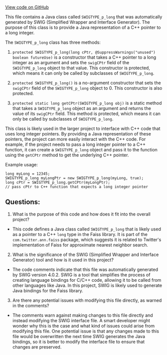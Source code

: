 [View code on GitHub](https://github.com/misbahsy/the-algorithm/ann/src/main/java/com/twitter/ann/faiss/swig/SWIGTYPE_p_long.java)

This file contains a Java class called `SWIGTYPE_p_long` that was automatically generated by SWIG (Simplified Wrapper and Interface Generator). The purpose of this class is to provide a Java representation of a C++ pointer to a long integer. 

The `SWIGTYPE_p_long` class has three methods: 

1. `protected SWIGTYPE_p_long(long cPtr, @SuppressWarnings("unused") boolean futureUse)` is a constructor that takes a C++ pointer to a long integer as an argument and sets the `swigCPtr` field of the `SWIGTYPE_p_long` object to that value. This constructor is protected, which means it can only be called by subclasses of `SWIGTYPE_p_long`.

2. `protected SWIGTYPE_p_long()` is a no-argument constructor that sets the `swigCPtr` field of the `SWIGTYPE_p_long` object to 0. This constructor is also protected.

3. `protected static long getCPtr(SWIGTYPE_p_long obj)` is a static method that takes a `SWIGTYPE_p_long` object as an argument and returns the value of its `swigCPtr` field. This method is protected, which means it can only be called by subclasses of `SWIGTYPE_p_long`.

This class is likely used in the larger project to interface with C++ code that uses long integer pointers. By providing a Java representation of these pointers, the project can more easily interact with the C++ code. For example, if the project needs to pass a long integer pointer to a C++ function, it can create a `SWIGTYPE_p_long` object and pass it to the function using the `getCPtr` method to get the underlying C++ pointer. 

Example usage:

```
long myLong = 12345;
SWIGTYPE_p_long myLongPtr = new SWIGTYPE_p_long(myLong, true);
long cPtr = SWIGTYPE_p_long.getCPtr(myLongPtr);
// pass cPtr to C++ function that expects a long integer pointer
```
## Questions: 
 1. What is the purpose of this code and how does it fit into the overall project?
- This code defines a Java class called `SWIGTYPE_p_long` that is likely used as a pointer to a C++ `long` type in the Faiss library. It is part of the `com.twitter.ann.faiss` package, which suggests it is related to Twitter's implementation of Faiss for approximate nearest neighbor search.

2. What is the significance of the SWIG (Simplified Wrapper and Interface Generator) tool and how is it used in this project?
- The code comments indicate that this file was automatically generated by SWIG version 4.0.2. SWIG is a tool that simplifies the process of creating language bindings for C/C++ code, allowing it to be called from other languages like Java. In this project, SWIG is likely used to generate Java bindings for the Faiss library.

3. Are there any potential issues with modifying this file directly, as warned in the comments?
- The comments warn against making changes to this file directly and instead modifying the SWIG interface file. A smart developer might wonder why this is the case and what kind of issues could arise from modifying this file. One potential issue is that any changes made to this file would be overwritten the next time SWIG generates the Java bindings, so it is better to modify the interface file to ensure that changes are preserved.